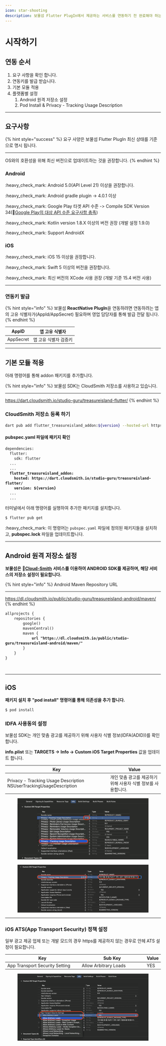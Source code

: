 ```yaml
---
icon: star-shooting
description: 보물섬 Flutter PlugIn에서 제공하는 서비스를 연동하기 전 완료해야 하는 설정에 대해 알아보세요.
---
```


# 시작하기

## 연동 순서

1. 요구 사항을 확인 합니다.
2. 연동키를 발급 받습니다.
3. 기본 모듈 적용&#x20;
4. 플랫폼별 설정
   1. Android 원격 저장소 설정
   2. Pod Install & Privacy - Tracking Usage Description

***

## 요구사항

{% hint style="success" %}
요구 사양은 보물섬 Flutter PlugIn 최신 상태를 기준으로 명시 됩니다.

***

OS와의 호환성을 위해 최신 버전으로 업데이트하는 것을 권장합니다.
{% endhint %}

### Android

:heavy\_check\_mark: Android 5.0(API Level 21) 이상을 권장합니다.

:heavy\_check\_mark: Android gradle plugin -> 4.0.1 이상

:heavy\_check\_mark:️ Google Play 타겟 API 수준 -> Compile SDK Version 34(🔗[Google Play의 대상 API 수준 요구사항 충족](https://developer.android.com/google/play/requirements/target-sdk?hl=ko))

:heavy\_check\_mark:️ Kotlin version 1.8.X 이상의 버전 권장 (개발 설정 1.9.0)

:heavy\_check\_mark:️ Support AndroidX

### iOS

:heavy\_check\_mark:️ iOS 15 이상을 권장합니다.

:heavy\_check\_mark:️ Swift 5 이상의 버전을 권장합니다.

:heavy\_check\_mark:️ 최신 버전의 XCode 사용 권장 (개발 기준 15.4 버전 사용)

***

### 연동키 발급 <a href="#undefined-2" id="undefined-2"></a>

{% hint style="info" %}
보물섬 **ReactNative PlugIn**을 연동하려면 연동하려는 앱의 고유 식별자가(AppId/AppSecret) 필요하며 영업 담당자를 통해 발급 전달 됩니다.
{% endhint %}

| AppID     | 앱 고유 식별자     |
| --------- | ------------ |
| AppSecret | 앱 고유 식별자 검증키 |

***

## 기본 모듈 적용

아래 명령어를 통해 addon 패키지를 추가합니다.

{% hint style="info" %}
보물섬 SDK는 CloudSmith 저장소를 사용하고 있습니다.

***

https://dart.cloudsmith.io/studio-guru/treasureisland-flutter/
{% endhint %}

### CloudSmith 저장소 등록 하기

```sh
dart pub add flutter_treasureisland_addon:${version} --hosted-url https://dart.cloudsmith.io/studio-guru/treasureisland-flutter/
```

#### **pubspec.yaml 파일에 패키지 확인**

<pre class="language-json" data-line-numbers><code class="lang-json">dependencies:
  flutter:
    sdk: flutter
  ...
  ...
<strong>  flutter_treasureisland_addon:
</strong><strong>    hosted: https://dart.cloudsmith.io/studio-guru/treasureisland-flutter/
</strong><strong>    version: ${version}
</strong>  ...
  ...
</code></pre>

터미널에서 아래 명령어를 실행하여 추가한 패키지를 설치합니다.

```sh
$ flutter pub get
```

:heavy\_check\_mark: 이 명령어는 `pubspec.yaml` 파일에 정의된 패키지들을 설치하고, **pubspec.lock** 파일을 업데이트합니다.

***

## Android 원격 저장소 설정

**보물섬은** 🔗[**Cloud-Smith**](https://cloudsmith.com/company/about) **서비스를 이용하여 ANDROID SDK를 제공하며, 해당 서비스의 저장소 설정이 필요합니다.**

{% hint style="info" %}
Android Maven Repository URL

***

https://dl.cloudsmith.io/public/studio-guru/treasureisland-android/maven/
{% endhint %}



<pre class="language-gradle" data-line-numbers><code class="lang-gradle">allprojects {
    repositories {
        google()
        mavenCentral()
        maven {
<strong>            url "https://dl.cloudsmith.io/public/studio-guru/treasureisland-android/maven/"
</strong>        }
    }
}
</code></pre>

<figure><img src="../.gitbook/assets/스크린샷 2025-01-22 오후 6.58.26.png" alt=""><figcaption></figcaption></figure>

***

## iOS

**패키지 설치 후 "pod install" 명령어를 통해 의존성을 추가 합니다.**

```sh
$ pod install
```

### IDFA 사용동의 설정

보물섬 SDK는 개인 맞춤 광고를 제공하기 위해 사용자 식별 정보(IDFA(ADID))를 확인 합니다.

**info.plist** 또는 **TARGETS -> Info -> Custom iOS Target Properties** 값을 업데이트 합니다.

<table><thead><tr><th width="319">Key</th><th>Value</th></tr></thead><tbody><tr><td>Privacy - Tracking Usage Description<br>NSUserTrackingUsageDescription</td><td>개인 맞춤 광고를 제공하기 위해 사용자 식별 정보를 사용합니다.</td></tr></tbody></table>

<figure><img src="../.gitbook/assets/apple_idfa_01.png" alt=""><figcaption></figcaption></figure>

<figure><img src="../.gitbook/assets/apple_idfa_02.png" alt=""><figcaption></figcaption></figure>

***

### iOS ATS(App Transport Security) 정책 설정

일부 광고 제공 업체 또는 개발 모드의 경우 https를 제공하지 않는 경우로 안헤 ATS 설정이 필요합니다.

<table><thead><tr><th width="321">Key</th><th width="276">Sub Key</th><th>Value</th></tr></thead><tbody><tr><td>App Transport Security Setting</td><td>Allow Arbitrary Loads</td><td>YES</td></tr></tbody></table>

<figure><img src="../.gitbook/assets/apple_ats.png" alt=""><figcaption></figcaption></figure>

